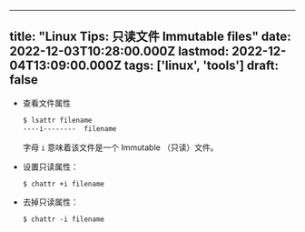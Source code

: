 
---
title: "Linux Tips: 只读文件 Immutable files"
date: 2022-12-03T10:28:00.000Z
lastmod: 2022-12-04T13:09:00.000Z
tags: ['linux', 'tools']
draft: false
---
  
  
-   查看文件属性    
    
    ```bash
    $ lsattr filename
    ----i--------  filename
    
    ```    
    
    字母 ``i`` 意味着该文件是一个 Immutable （只读）文件。  
-   设置只读属性：    
    
    ```bash
    $ chattr +i filename
    
    ```  
-   去掉只读属性：    
    
    ```plain text
    $ chattr -i filename
    ```    
    